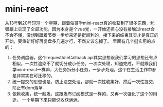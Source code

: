 # mini-react

从13号到20号短短一个星期，跟着催哥学mini-react真的收获到了很多东西，勉强跟上实现了全部功能，因为本身是个vue党，一开始还担心没有接触过react会不会不懂，没想到跟着节奏一步步来还是挺顺利的，接下来的结束其实才是真正的开始，要重新好好再复盘多几遍才行，不然又该忘掉了。
里面有几个挺实用的点的：
1. 任务调度器，这个requestIdleCallback api其实思想跟我们学习的思想还有点相似，一次性渲染不了就切分成小任务，一次次处理，知道完成，不就跟我们学mini-react一样嘛，大任务拆分小任务，一步步处理，这个在生活工作中都是非常实在可迁移的。
2. 统一提交的思想也是，防止没空处理，那就一次性收集好，然后一次性提交，防止有dom落单.
3. 依赖收集，统一触发，这跟发布订阅模式是一样的，又再一次强化了这个的用途。
一个星期下来只能说收获满满。

